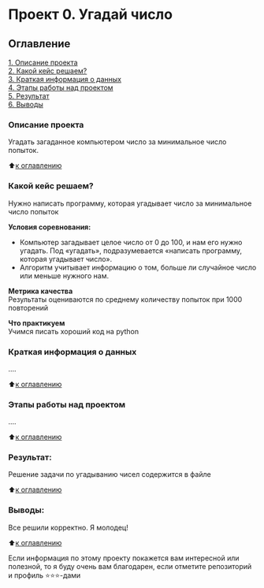 # Проект 0. Угадай число

## Оглавление  
[1. Описание проекта](https://github.com/mtsulina/sf_data_sciencee/tree/main/project_0/README.md#Описание-проекта)  
[2. Какой кейс решаем?](https://github.com/mtsulina/sf_data_sciencee/tree/main/project_0/README.md#Какой-кейс-решаем)  
[3. Краткая информация о данных](https://github.com/mtsulina/sf_data_sciencee/tree/main/project_0/README.md#Краткая-информация-о-данных)  
[4. Этапы работы над проектом](https://github.com/mtsulina/sf_data_sciencee/tree/main/project_0/README.md#Этапы-работы-над-проектом)  
[5. Результат](https://github.com/mtsulina/sf_data_sciencee/tree/main/project_0/README.md#Результат)    
[6. Выводы](https://github.com/mtsulina/sf_data_sciencee/tree/main/project_0/README.md#Выводы) 

### Описание проекта    
Угадать загаданное компьютером число за минимальное число попыток.

:arrow_up:[к оглавлению](_)


### Какой кейс решаем?    
Нужно написать программу, которая угадывает число за минимальное число попыток

**Условия соревнования:**  
- Компьютер загадывает целое число от 0 до 100, и нам его нужно угадать. Под «угадать», подразумевается «написать программу, которая угадывает число».
- Алгоритм учитывает информацию о том, больше ли случайное число или меньше нужного нам.

**Метрика качества**     
Результаты оцениваются по среднему количеству попыток при 1000 повторений

**Что практикуем**     
Учимся писать хороший код на python


### Краткая информация о данных
....
  
:arrow_up:[к оглавлению](.README.md#Оглавление)


### Этапы работы над проектом  
....

:arrow_up:[к оглавлению](.README.md#Оглавление)


### Результат:  
Решение задачи по угадыванию чисел содержится в файле 

:arrow_up:[к оглавлению](.README.md#Оглавление)


### Выводы:  
Все решили корректно. Я молодец!

:arrow_up:[к оглавлению](.README.md#Оглавление)


Если информация по этому проекту покажется вам интересной или полезной, то я буду очень вам благодарен, если отметите репозиторий и профиль ⭐️⭐️⭐️-дами